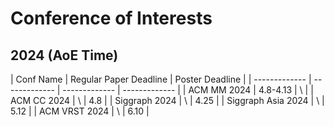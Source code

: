 # Conference of Interests
## 2024 (AoE Time)

| Conf Name | Regular Paper Deadline | Poster Deadline | 
| ------------- | ------------- | ------------- | ------------- | 
| ACM MM 2024 | 4.8-4.13 | \ | 
| ACM CC 2024 | \ | 4.8 | 
| Siggraph 2024 | \ | 4.25 | 
| Siggraph Asia 2024 | \ | 5.12 | 
| ACM VRST 2024 | \ | 6.10 |
